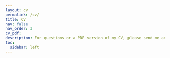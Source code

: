 ```yaml
---
layout: cv
permalink: /cv/
title: CV
nav: false
nav_order: 3
cv_pdf:
description: For questions or a PDF version of my CV, please send me an email.
toc:
  sidebar: left
---
```

